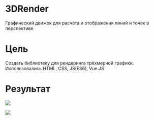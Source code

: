 # 3DRender
Графический движок для расчёта и отображения линий и точек в перспективе

# Цель
Создать библиотеку для рендеринга трёхмерной графики. Использовались HTML, CSS, JS(ES6), Vue.JS

# Результат

<img src="https://media.giphy.com/media/cRMgBWkKWkyVlJ8N0H/giphy.gif"></img>

<img src="https://media.giphy.com/media/9A34Bpd8TF7PzqFA9b/giphy.gif"></img>

